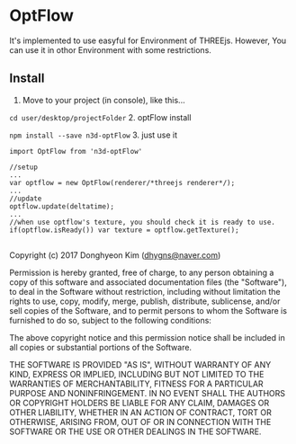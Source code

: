 # OptFlow
It's implemented to use easyful for Environment of THREEjs. However, You can use it in othor Environment with some restrictions.

##

## Install

  1. Move to your project (in console), like this...

  ``` cd user/desktop/projectFolder ```
  2. optFlow install

  ``` npm install --save n3d-optFlow ```
  3. just use it

  ```
  import OptFlow from 'n3d-optFlow'

  //setup
  ...
  var optflow = new OptFlow(renderer/*threejs renderer*/);
  ...
  //update
  optflow.update(deltatime);
  ...
  //when use optflow's texture, you should check it is ready to use.
  if(optflow.isReady()) var texture = optflow.getTexture();
  ```

##

Copyright (c) 2017 Donghyeon Kim (dhygns@naver.com)

Permission is hereby granted, free of charge, to any person obtaining a copy of this
software and associated documentation files (the "Software"), to deal in the Software
without restriction, including without limitation the rights to use, copy, modify, merge,
publish, distribute, sublicense, and/or sell copies of the Software, and to permit persons
to whom the Software is furnished to do so, subject to the following conditions:

The above copyright notice and this permission notice shall be included in all copies or
substantial portions of the Software.

THE SOFTWARE IS PROVIDED "AS IS", WITHOUT WARRANTY OF ANY KIND, EXPRESS OR IMPLIED,
INCLUDING BUT NOT LIMITED TO THE WARRANTIES OF MERCHANTABILITY, FITNESS FOR A PARTICULAR
PURPOSE AND NONINFRINGEMENT. IN NO EVENT SHALL THE AUTHORS OR COPYRIGHT HOLDERS BE LIABLE
FOR ANY CLAIM, DAMAGES OR OTHER LIABILITY, WHETHER IN AN ACTION OF CONTRACT, TORT OR
OTHERWISE, ARISING FROM, OUT OF OR IN CONNECTION WITH THE SOFTWARE OR THE USE OR OTHER
DEALINGS IN THE SOFTWARE.
